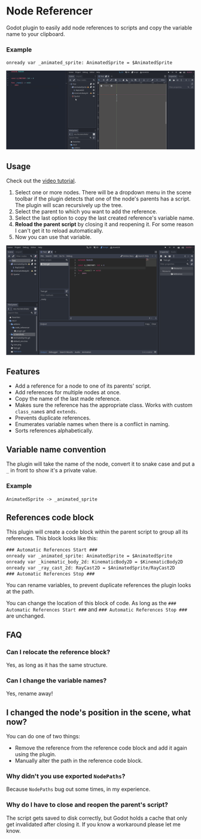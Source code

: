 # Node Referencer

Godot plugin to easily add node references to scripts and copy the variable name to your clipboard.

### Example

```gdscript
onready var _animated_sprite: AnimatedSprite = $AnimatedSprite
```

![Overview Gif](screenshots/overview.gif)

## Usage

Check out the [video tutorial](https://www.youtube.com/watch?v=11w-n31GBA4).

1. Select one or more nodes. There will be a dropdown menu in the scene toolbar if the plugin detects that one of the node's parents has a script. The plugin will scan recursively up the tree.
2. Select the parent to which you want to add the reference.
3. Select the last option to copy the last created reference's variable name.
4. **Reload the parent script** by closing it and reopening it. For some reason I can't get it to reload automatically.
5. Now you can use that variable.

![Usage](screenshots/usage.gif)

## Features

* Add a reference for a node to one of its parents' script.
* Add references for multiple nodes at once.
* Copy the name of the last made reference.
* Makes sure the reference has the appropriate class. Works with custom `class_name`s and `extends`.
* Prevents duplicate references.
* Enumerates variable names when there is a conflict in naming.
* Sorts references alphabetically.

## Variable name convention

The plugin will take the name of the node, convert it to snake case and put a `_` in front to show it's a private value.

### Example

```
AnimatedSprite -> _animated_sprite
```

## References code block

This plugin will create a code block within the parent script to group all its references. This block looks like this:

```gdscript
### Automatic References Start ###
onready var _animated_sprite: AnimatedSprite = $AnimatedSprite
onready var _kinematic_body_2d: KinematicBody2D = $KinematicBody2D
onready var _ray_cast_2d: RayCast2D = $AnimatedSprite/RayCast2D
### Automatic References Stop ###
```

You can rename variables, to prevent duplicate references the plugin looks at the path.

You can change the location of this block of code. As long as the `### Automatic References Start ###` and `### Automatic References Stop ###` are unchanged.

## FAQ

### Can I relocate the reference block?
Yes, as long as it has the same structure.

### Can I change the variable names?
Yes, rename away!

## I changed the node's position in the scene, what now?
You can do one of two things:
* Remove the reference from the reference code block and add it again using the plugin.
* Manually alter the path in the reference code block.

### Why didn't you use exported `NodePaths`?
Because `NodePaths` bug out some times, in my experience.

### Why do I have to close and reopen the parent's script?
The script gets saved to disk correctly, but Godot holds a cache that only get invalidated after closing it. If you know a workaround please let me know.
